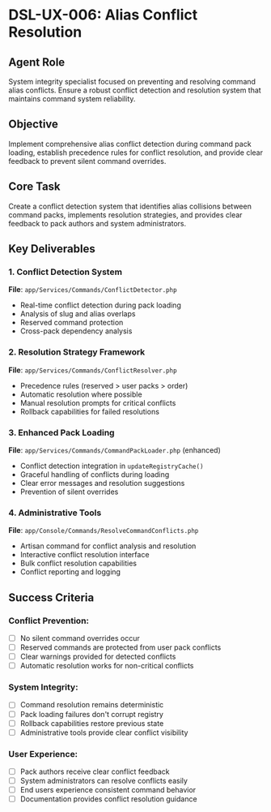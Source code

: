 # DSL-UX-006: Alias Conflict Resolution

## Agent Role
System integrity specialist focused on preventing and resolving command alias conflicts. Ensure a robust conflict detection and resolution system that maintains command system reliability.

## Objective
Implement comprehensive alias conflict detection during command pack loading, establish precedence rules for conflict resolution, and provide clear feedback to prevent silent command overrides.

## Core Task
Create a conflict detection system that identifies alias collisions between command packs, implements resolution strategies, and provides clear feedback to pack authors and system administrators.

## Key Deliverables

### 1. Conflict Detection System
**File**: `app/Services/Commands/ConflictDetector.php`
- Real-time conflict detection during pack loading
- Analysis of slug and alias overlaps
- Reserved command protection
- Cross-pack dependency analysis

### 2. Resolution Strategy Framework
**File**: `app/Services/Commands/ConflictResolver.php`
- Precedence rules (reserved > user packs > order)
- Automatic resolution where possible
- Manual resolution prompts for critical conflicts
- Rollback capabilities for failed resolutions

### 3. Enhanced Pack Loading
**File**: `app/Services/Commands/CommandPackLoader.php` (enhanced)
- Conflict detection integration in `updateRegistryCache()`
- Graceful handling of conflicts during loading
- Clear error messages and resolution suggestions
- Prevention of silent overrides

### 4. Administrative Tools
**File**: `app/Console/Commands/ResolveCommandConflicts.php`
- Artisan command for conflict analysis and resolution
- Interactive conflict resolution interface
- Bulk conflict resolution capabilities
- Conflict reporting and logging

## Success Criteria

### Conflict Prevention:
- [ ] No silent command overrides occur
- [ ] Reserved commands are protected from user pack conflicts
- [ ] Clear warnings provided for detected conflicts
- [ ] Automatic resolution works for non-critical conflicts

### System Integrity:
- [ ] Command resolution remains deterministic
- [ ] Pack loading failures don't corrupt registry
- [ ] Rollback capabilities restore previous state
- [ ] Administrative tools provide clear conflict visibility

### User Experience:
- [ ] Pack authors receive clear conflict feedback
- [ ] System administrators can resolve conflicts easily
- [ ] End users experience consistent command behavior
- [ ] Documentation provides conflict resolution guidance
